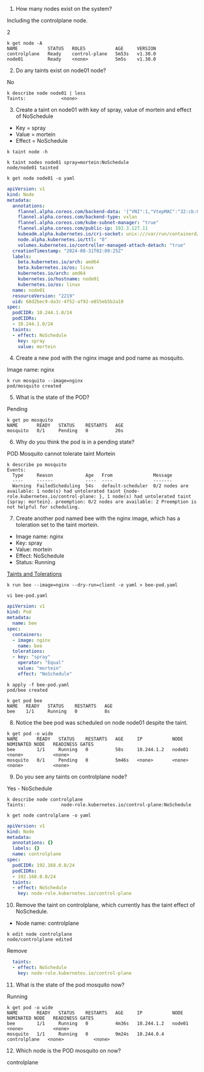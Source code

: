 1. How many nodes exist on the system?

Including the controlplane node.

2

```shell
k get node -A 
NAME           STATUS   ROLES           AGE     VERSION
controlplane   Ready    control-plane   5m53s   v1.30.0
node01         Ready    <none>          5m5s    v1.30.0
```

2. Do any taints exist on node01 node?

No

```shell
k describe node node01 | less
Taints:             <none>
```

3. Create a taint on node01 with key of spray, value of mortein and effect of NoSchedule

- Key = spray
- Value = mortein
- Effect = NoSchedule

```shell
k taint node -h

k taint nodes node01 spray=mortein:NoSchedule
node/node01 tainted

k get node node01 -o yaml
```

```yaml
apiVersion: v1
kind: Node
metadata:
  annotations:
    flannel.alpha.coreos.com/backend-data: '{"VNI":1,"VtepMAC":"32:cb:06:d9:40:46"}'
    flannel.alpha.coreos.com/backend-type: vxlan
    flannel.alpha.coreos.com/kube-subnet-manager: "true"
    flannel.alpha.coreos.com/public-ip: 192.3.127.11
    kubeadm.alpha.kubernetes.io/cri-socket: unix:///var/run/containerd/containerd.sock
    node.alpha.kubernetes.io/ttl: "0"
    volumes.kubernetes.io/controller-managed-attach-detach: "true"
  creationTimestamp: "2024-08-31T02:09:25Z"
  labels:
    beta.kubernetes.io/arch: amd64
    beta.kubernetes.io/os: linux
    kubernetes.io/arch: amd64
    kubernetes.io/hostname: node01
    kubernetes.io/os: linux
  name: node01
  resourceVersion: "2219"
  uid: 68d2bec9-da3c-4f52-af92-e855eb5b2a10
spec:
  podCIDR: 10.244.1.0/24
  podCIDRs:
  - 10.244.1.0/24
  taints:
  - effect: NoSchedule
    key: spray
    value: mortein
```

4. Create a new pod with the nginx image and pod name as mosquito.

Image name: nginx

```shell
k run mosquito --image=nginx
pod/mosquito created
```

5. What is the state of the POD?

Pending

```shell
k get po mosquito
NAME       READY   STATUS    RESTARTS   AGE
mosquito   0/1     Pending   0          26s
```

6. Why do you think the pod is in a pending state?

POD Mosquito cannot tolerate taint Mortein

```shell
k describe po mosquito
Events:
  Type     Reason            Age   From               Message
  ----     ------            ----  ----               -------
  Warning  FailedScheduling  54s   default-scheduler  0/2 nodes are available: 1 node(s) had untolerated taint {node-role.kubernetes.io/control-plane: }, 1 node(s) had untolerated taint {spray: mortein}. preemption: 0/2 nodes are available: 2 Preemption is not helpful for scheduling.
```

7. Create another pod named bee with the nginx image, which has a toleration set to the taint mortein.

- Image name: nginx
- Key: spray
- Value: mortein
- Effect: NoSchedule
- Status: Running

[Taints and Tolerations](https://kubernetes.io/docs/concepts/scheduling-eviction/taint-and-toleration/)

```shell
k run bee --image=nginx --dry-run=client -o yaml > bee-pod.yaml

vi bee-pod.yaml 
```

```yaml
apiVersion: v1
kind: Pod
metadata:
  name: bee
spec:
  containers:
  - image: nginx
    name: bee
  tolerations:
  - key: "spray"
    operator: "Equal"
    value: "mortein"
    effect: "NoSchedule"
```

```shell
k apply -f bee-pod.yaml 
pod/bee created

k get pod bee
NAME   READY   STATUS    RESTARTS   AGE
bee    1/1     Running   0          8s
```

8. Notice the bee pod was scheduled on node node01 despite the taint.

```shell
k get pod -o wide
NAME       READY   STATUS    RESTARTS   AGE     IP           NODE     NOMINATED NODE   READINESS GATES
bee        1/1     Running   0          58s     10.244.1.2   node01   <none>           <none>
mosquito   0/1     Pending   0          5m46s   <none>       <none>   <none>           <none>
```

9. Do you see any taints on controlplane node?

Yes - NoSchedule

```shell
k describe node controlplane
Taints:             node-role.kubernetes.io/control-plane:NoSchedule

k get node controlplane -o yaml
```

```yaml
apiVersion: v1
kind: Node
metadata:
  annotations: {}
  labels: {}
  name: controlplane
spec:
  podCIDR: 192.168.0.0/24
  podCIDRs:
  - 192.168.0.0/24
  taints:
  - effect: NoSchedule
    key: node-role.kubernetes.io/control-plane
```

10. Remove the taint on controlplane, which currently has the taint effect of NoSchedule.
- Node name: controlplane

```shell
k edit node controlplane 
node/controlplane edited
```

Remove
```yaml
  taints:
  - effect: NoSchedule
    key: node-role.kubernetes.io/control-plane
```

11. What is the state of the pod mosquito now?

Running

```shell
k get pod -o wide
NAME       READY   STATUS    RESTARTS   AGE     IP           NODE           NOMINATED NODE   READINESS GATES
bee        1/1     Running   0          4m36s   10.244.1.2   node01         <none>           <none>
mosquito   1/1     Running   0          9m24s   10.244.0.4   controlplane   <none>           <none>
```

12. Which node is the POD mosquito on now?

controlplane
